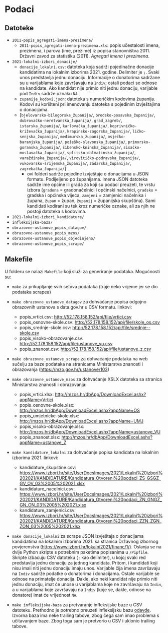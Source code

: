 # Podaci

## Datoteke

- `2011-popis_agregati-imena-prezimena/`
    - `2011-popis_agregati-imena-prezimena.xls`: popis učestalosti imena,
    prezimena, i parova (ime, prezime) iz popisa stanovništva 2011. Državni
    zavod za statistiku (2011). *Agregati imena i prezimena*.
- `2021-lokalni-izbori_donacije/`
    - `donacije_lokalni.csv`: datoteka koja sadrži pojedinačne donacije
    kandidatima na lokalnim izborima 2021. godine. Delimiter je `;`. Svaki
    unos predstavlja jednu donaciju. Informacije o donatorima sadržane su
    u varijablama koje završavaju na `Indiv`; ostali podaci se odnose na
    kandidate. Ako kandidat nije primio niti jednu donaciju, varijable pod
    `Indiv` sadrže oznaku `NA`.
    - `zupanije_kodovi.json`: datoteka s numeričkim kodovima županija. Kodovi
    su korišteni pri imenovanju datoteka s pojedinim izvještajima o donacijama.
    - [`bjelovarsko-bilogorska_županija/`,
    `brodsko-posavska_županija/`,
    `dubrovačko-neretvanska_županija/`,
    `grad_zagreb/`,
    `istarska_županija/`,
    `karlovačka_županija/`,
    `koprivničko-križevačka_županija/`,
    `krapinsko-zagorska_županija/`,
    `ličko-senjska_županija/`,
    `međimurska_županija/`,
    `osječko-baranjska_županija/`,
    `požeško-slavonska_županija/`,
    `primorsko-goranska_županija/`,
    `šibensko-kninska_županija/`,
    `sisačko-moslavačka_županija/`,
    `splitsko-dalmatinska_županija/`,
    `varaždinska_županija/`,
    `virovitičko-podravska_županija/`,
    `vukovarsko-srijemska_županija/`,
    `zadarska_županija/`,
    `zagrebačka_županija/`]
        - ovi folderi sadrže pojedine izvještaje o donacijama u JSON formatu.
        Podijeljeno po županijama. Imena JSON datoteka sadrže ime općine ili
        grada za koji su podaci preuzeti, te vrstu izbora
        (`gradona` = gradonačelnici i općinski načelnici, `gradsko` =
        gradska i općinska vijeća, `zamjeni` = zamjenici načelnika i župana,
        `župan` = župan, `županij` = županijska skupština). Sami kandidati
        kodirani su tek kroz numeričke oznake, ali za njih ne postoji
        datoteka s kodovima.
- `2021-lokalni-izbori_kandidature/`
- `infleksijska-baza/`
- `obrazovne-ustanove_popis_datagov/`
- `obrazovne-ustanove_popis_mzos/`
- `obrazovne-ustanove_popis_objedinjeno/`
- `obrazovne-ustanove_popis_scrape/`

## Makefile

U folderu se nalazi `Makefile` koji služi za generiranje podataka.
Mogućnosti su:
- `make` za prikupljanje svih setova podataka (traje neko vrijeme jer se dio
podataka scrapea)

- `make obrazovne_ustanove_datagov` za dohvaćanje popisa odgojno obrazovnih
ustanova s data.gov.hr u CSV formatu. linkovi:
    - popis_vrtici.csv: http://52.178.158.152/api/file/vrtici.csv
    - popis_osnovne-skole.csv: http://52.178.158.152/api/file/skole_os.csv
    - popis_srednje-skole.csv: http://52.178.158.152/api/file/srednje--skole.csv
    - popis_visoko-obrazovanje.csv: http://52.178.158.152/api/file/ustanove_vu.csv
    - popis_znanost.csv: http://52.178.158.152/api/file/ustanove_z.csv
- `make obrazovne_ustanove_scrape` za dohvaćanje podataka na web sučelju za
baze podataka na stranicama Ministarstva znanosti i obrazovanja
(https://mzo.gov.hr/ustanove/103)
- `make obrazovne_ustanove_mzos` za dohvaćanje XSLX datoteka sa stranica
Ministarstva znanosti i obrazovanja:
    - popis_vrtici.xlsx: http://mzos.hr/dbApp/DownloadExcel.ashx?appName=Vrtici
    - popis_osnovne-skole.xlsx: http://mzos.hr/dbApp/DownloadExcel.ashx?appName=OS
    - popis_umjetnicke-skole.xlsx: http://mzos.hr/dbApp/DownloadExcel.ashx?appName=UMJ
    - popis_visoko-obrazovanje.xlsx: http://mzos.hr/dbApp/DownloadExcel.ashx?appName=ustanove_VU
    - popis_znanost.xlsx: http://mzos.hr/dbApp/DownloadExcel.ashx?appName=ustanove_Z

- `make kandidature_lokalni` za dohvaćanje popisa kandidata na lokalnim
izborima 2021.
linkovi:
    - kandidature_skupstine.csv: https://www.izbori.hr/site/UserDocsImages/2021/Lokalni%20izbori%202021/KANDIDATURE/Kandidatura_Otvoreni%20podaci_ZS_GSGZ_GV_OV_03%2005%202021.xlsx
    - kandidature_nacelnici.csv: https://www.izbori.hr/site/UserDocsImages/2021/Lokalni%20izbori%202021/KANDIDATURE/Kandidatura_Otvoreni%20podaci_ZN_GNGZ_GN_ON_03%2005%202021.xlsx
    - kandidature_zamjenici.csv: https://www.izbori.hr/site/UserDocsImages/2021/Lokalni%20izbori%202021/KANDIDATURE/Kandidatura_Otvoreni%20podaci_ZZN_ZGN_ZON_03%2005%202021.xlsx

- `make donacije_lokalni` za scrape JSON izvještaja o donacijama kandidatima
na lokalnim izborima 2021. sa stranica Državnog izbornog povjerenstva
(https://www.izbori.hr/lokalni2021/financ/1/). Oslanja se na dvije Python
skripte s potrebnim paketima popisanima u `/Pipfile`.
Skripte izbacuju CSV datoteku (`;` kao delimiter), u kojoj svaki red
predstavlja jednu donaciju za jednog kandidata. Pritom, i kandidati
koji nisu imali niti jednu donaciju imaju unos.
Varijable čija imena završavaju na `Indiv` sadrže podatke o donatorima i
donacijama. Ostale varijable se odnose na primatelje donacija. Dakle,
ako neki kandidat nije primio niti jednu donaciju, imat će unose u
varijablama koje ne završavaju na `Indiv`, a u varijablama koje završavaju
na `Indiv` (koje se, dakle, odnose na donatore) imat će vrijednost `NA`.

- `make infleksijska-baza` za pretvaranje infleksijske baze u CSV datoteku.
Prethodno je potrebno preuzeti infleksijsku bazu [odavde](http://meta-share.ffzg.hr/repository/browse/lexical-inflectional-database-of-croatian-first-and-last-names/11e503cc3d3f11e38a985ef2e4e6c59eaeb2fa3a711d40e7b740b9be76e2964c/).
Izvorna baza ima neke trailing tabove, zbog čega sam imao problema s
učitavanjem baze. Zbog toga sam je pretvorio u CSV i uklonio trailing
tabove.
